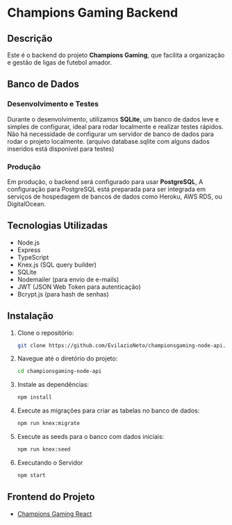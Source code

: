 # Champions Gaming Backend

## Descrição
Este é o backend do projeto **Champions Gaming**, que facilita a organização e gestão de ligas de futebol amador.

## Banco de Dados
### Desenvolvimento e Testes
Durante o desenvolvimento, utilizamos **SQLite**, um banco de dados leve e simples de configurar, ideal para rodar localmente e realizar testes rápidos. Não há necessidade de configurar um servidor de banco de dados para rodar o projeto localmente. (arquivo database.sqlite com alguns dados inseridos está disponível para testes)

### Produção
Em produção, o backend será configurado para usar **PostgreSQL**, A configuração para PostgreSQL está preparada para ser integrada em serviços de hospedagem de bancos de dados como Heroku, AWS RDS, ou DigitalOcean.

## Tecnologias Utilizadas
- Node.js
- Express
- TypeScript
- Knex.js (SQL query builder)
- SQLite 
- Nodemailer (para envio de e-mails)
- JWT (JSON Web Token para autenticação)
- Bcrypt.js (para hash de senhas)

## Instalação
1. Clone o repositório:
   ```bash
   git clone https://github.com/EvilazioNeto/championsgaming-node-api.git

2. Navegue até o diretório do projeto:
   ```bash
   cd championsgaming-node-api

3. Instale as dependências:
   ```bash
   npm install

4. Execute as migrações para criar as tabelas no banco de dados:
   ```bash
   npm run knex:migrate

5. Execute as seeds para o banco com dados iniciais:
   ```bash
   npm run knex:seed

6. Executando o Servidor
      ```bash
   npm start

## Frontend do Projeto
- [Champions Gaming React](https://github.com/EvilazioNeto/championsgaming-react)
